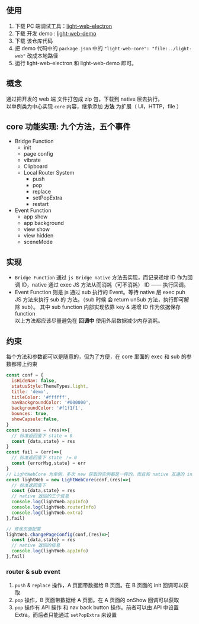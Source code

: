 ## 使用
1. 下载 PC 端调试工具：[light-web-electron](https://github.com/amazingCoding/light-web-electron)
2. 下载 开发 demo : [light-web-demo](https://github.com/amazingCoding/light-web-demo)
3. 下载 该仓库代码
4. 把 demo 代码中的 `package.json` 中的 `"light-web-core": "file:../light-web"` 改成本地路径
5. 运行 light-web-electron 和 light-web-demo 即可。

## 概念
通过把开发的 web 端 文件打包成 zip 包，下载到 native 层去执行。  
以单例类为中心实现 `core` 内容，继承添加 **方法** 为扩展（ UI，HTTP，file ）

## core 功能实现: 九个方法，五个事件
* Bridge Function
  * init
  * page config
  * vibrate
  * Clipboard
  * Local Router System
    * push
    * pop
    * replace
    * setPopExtra
    * restart
* Event Function
  * app show
  * app background
  * view show
  * view hidden
  * sceneMode

## 实现
  * `Bridge Function` 通过 `js Bridge native` 方法去实现，而记录递增 ID 作为回调 ID，native 通过 exec JS 方法从而消耗（可不消耗） ID —— 执行回调。
  * Event Function 则是 js 通过 sub 执行的 Event。等待 native 层 exec puh JS 方法来执行 sub 的 方法。（sub 时候 会 return unSub 方法，执行即可解除 sub）。 其中 sub function 内部实现依靠 key & 递增 ID 作为依据保存 function  
  以上方法都应该尽量避免在 **回调中** 使用外层数据减少内存消耗。

## 约束
每个方法和参数都可以是随意的，但为了方便，在 core 里面的 exec 和 sub 的参数都带上约束
```javascript
const conf = {
  isHideNav: false,
  statusStyle:ThemeTypes.light,
  title: 'demo',
  titleColor: '#ffffff',
  navBackgroundColor: '#000000',
  backgroundColor: '#f1f1f1',
  bounces: true,
  showCapsule:false,
}
const success = (res)=>{
  // 标准返回值下 state = 0
  const {data,state} = res
}
const fail = (err)=>{
  // 标准返回值下 state ！= 0
  const {errorMsg,state} = err
}
// LightWebCore 为单例，多次 new 获取的实例都是一样的。而且和 native 互通的 init 方法只在第一次 new 时候执行
const lightWeb = new LightWebCore(conf,(res)=>{
  // 标准返回值下
  const {data,state} = res
  // native 返回的三个信息
  console.log(lightWeb.appInfo) 
  console.log(lightWeb.routerInfo)
  console.log(lightWeb.extra)
},fail)

// 修改页面配置
lightWeb.changePageConfig(conf,(res)=>{
  const {data,state} = res
  // native 返回的信息
  console.log(lightWeb.appInfo) 
},fail)
```


### router & sub event 
1. `push` & `replace` 操作，A 页面带数据给 B 页面。在 B 页面的 init 回调可以获取
2. `pop` 操作，B 页面带数据给 A 页面。在 A 页面的 onShow 回调可以获取
2. `pop` 操作有 API 操作 和 nav back button 操作。前者可以由 API 中设置 Extra。而后者只能通过 `setPopExtra` 来设置
